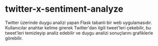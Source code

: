 # twitter-x-sentiment-analyze
Twitter üzerinde duygu analizi yapan Flask tabanlı bir web uygulamasıdır. Kullanıcılar anahtar kelime girerek Twitter'dan ilgili tweet'leri çekebilir, bu tweet'leri temizleyip analiz edebilir ve duygu analizi  sonuçlarını grafiklerle görebilir.
